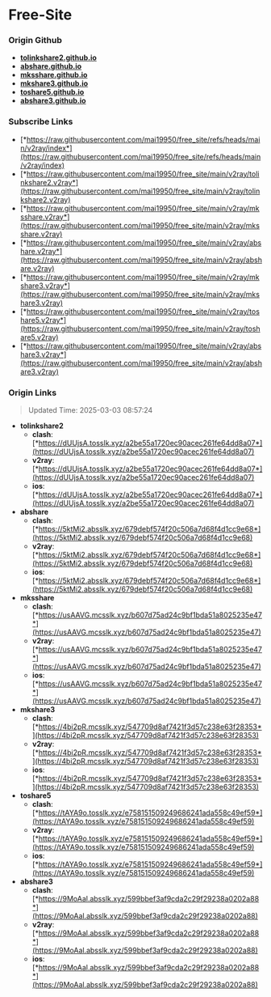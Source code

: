 # Free-Site

### Origin Github

- [**tolinkshare2.github.io**](https://github.com/tolinkshare2/tolinkshare2.github.io)
- [**abshare.github.io**](https://github.com/abshare/abshare.github.io)
- [**mksshare.github.io**](https://github.com/mksshare/mksshare.github.io)
- [**mkshare3.github.io**](https://github.com/mkshare3/mkshare3.github.io)
- [**toshare5.github.io**](https://github.com/toshare5/toshare5.github.io)
- [**abshare3.github.io**](https://github.com/abshare3/abshare3.github.io)

### Subscribe Links

- [*https://raw.githubusercontent.com/mai19950/free_site/refs/heads/main/v2ray/index*](https://raw.githubusercontent.com/mai19950/free_site/refs/heads/main/v2ray/index)
- [*https://raw.githubusercontent.com/mai19950/free_site/main/v2ray/tolinkshare2.v2ray*](https://raw.githubusercontent.com/mai19950/free_site/main/v2ray/tolinkshare2.v2ray)
- [*https://raw.githubusercontent.com/mai19950/free_site/main/v2ray/mksshare.v2ray*](https://raw.githubusercontent.com/mai19950/free_site/main/v2ray/mksshare.v2ray)
- [*https://raw.githubusercontent.com/mai19950/free_site/main/v2ray/abshare.v2ray*](https://raw.githubusercontent.com/mai19950/free_site/main/v2ray/abshare.v2ray)
- [*https://raw.githubusercontent.com/mai19950/free_site/main/v2ray/mkshare3.v2ray*](https://raw.githubusercontent.com/mai19950/free_site/main/v2ray/mkshare3.v2ray)
- [*https://raw.githubusercontent.com/mai19950/free_site/main/v2ray/toshare5.v2ray*](https://raw.githubusercontent.com/mai19950/free_site/main/v2ray/toshare5.v2ray)
- [*https://raw.githubusercontent.com/mai19950/free_site/main/v2ray/abshare3.v2ray*](https://raw.githubusercontent.com/mai19950/free_site/main/v2ray/abshare3.v2ray)

### Origin Links

> Updated Time: 2025-03-03 08:57:24

- **tolinkshare2**
  - **clash**: [*https://dUUjsA.tosslk.xyz/a2be55a1720ec90acec261fe64dd8a07*](https://dUUjsA.tosslk.xyz/a2be55a1720ec90acec261fe64dd8a07)
  - **v2ray**: [*https://dUUjsA.tosslk.xyz/a2be55a1720ec90acec261fe64dd8a07*](https://dUUjsA.tosslk.xyz/a2be55a1720ec90acec261fe64dd8a07)
  - **ios**: [*https://dUUjsA.tosslk.xyz/a2be55a1720ec90acec261fe64dd8a07*](https://dUUjsA.tosslk.xyz/a2be55a1720ec90acec261fe64dd8a07)
- **abshare**
  - **clash**: [*https://5ktMi2.absslk.xyz/679debf574f20c506a7d68f4d1cc9e68*](https://5ktMi2.absslk.xyz/679debf574f20c506a7d68f4d1cc9e68)
  - **v2ray**: [*https://5ktMi2.absslk.xyz/679debf574f20c506a7d68f4d1cc9e68*](https://5ktMi2.absslk.xyz/679debf574f20c506a7d68f4d1cc9e68)
  - **ios**: [*https://5ktMi2.absslk.xyz/679debf574f20c506a7d68f4d1cc9e68*](https://5ktMi2.absslk.xyz/679debf574f20c506a7d68f4d1cc9e68)
- **mksshare**
  - **clash**: [*https://usAAVG.mcsslk.xyz/b607d75ad24c9bf1bda51a8025235e47*](https://usAAVG.mcsslk.xyz/b607d75ad24c9bf1bda51a8025235e47)
  - **v2ray**: [*https://usAAVG.mcsslk.xyz/b607d75ad24c9bf1bda51a8025235e47*](https://usAAVG.mcsslk.xyz/b607d75ad24c9bf1bda51a8025235e47)
  - **ios**: [*https://usAAVG.mcsslk.xyz/b607d75ad24c9bf1bda51a8025235e47*](https://usAAVG.mcsslk.xyz/b607d75ad24c9bf1bda51a8025235e47)
- **mkshare3**
  - **clash**: [*https://4bi2pR.mcsslk.xyz/547709d8af7421f3d57c238e63f28353*](https://4bi2pR.mcsslk.xyz/547709d8af7421f3d57c238e63f28353)
  - **v2ray**: [*https://4bi2pR.mcsslk.xyz/547709d8af7421f3d57c238e63f28353*](https://4bi2pR.mcsslk.xyz/547709d8af7421f3d57c238e63f28353)
  - **ios**: [*https://4bi2pR.mcsslk.xyz/547709d8af7421f3d57c238e63f28353*](https://4bi2pR.mcsslk.xyz/547709d8af7421f3d57c238e63f28353)
- **toshare5**
  - **clash**: [*https://tAYA9o.tosslk.xyz/e758151509249686241ada558c49ef59*](https://tAYA9o.tosslk.xyz/e758151509249686241ada558c49ef59)
  - **v2ray**: [*https://tAYA9o.tosslk.xyz/e758151509249686241ada558c49ef59*](https://tAYA9o.tosslk.xyz/e758151509249686241ada558c49ef59)
  - **ios**: [*https://tAYA9o.tosslk.xyz/e758151509249686241ada558c49ef59*](https://tAYA9o.tosslk.xyz/e758151509249686241ada558c49ef59)
- **abshare3**
  - **clash**: [*https://9MoAal.absslk.xyz/599bbef3af9cda2c29f29238a0202a88*](https://9MoAal.absslk.xyz/599bbef3af9cda2c29f29238a0202a88)
  - **v2ray**: [*https://9MoAal.absslk.xyz/599bbef3af9cda2c29f29238a0202a88*](https://9MoAal.absslk.xyz/599bbef3af9cda2c29f29238a0202a88)
  - **ios**: [*https://9MoAal.absslk.xyz/599bbef3af9cda2c29f29238a0202a88*](https://9MoAal.absslk.xyz/599bbef3af9cda2c29f29238a0202a88)
